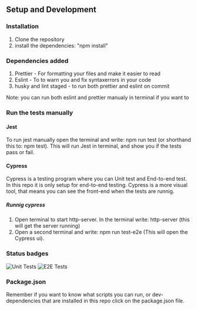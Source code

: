 ## Setup and Development

### Installation

1. Clone the repository 
2. install the dependencies: "npm install"

### Dependencies added

1. Prettier - For formatting your files and make it easier to read
2. Eslint - To to warn you and fix syntaxerrors in your code
3. husky and lint staged - to run both prettier and eslint on commit 

Note: you can run both eslint and prettier manualy in terminal if you want to

### Run the tests manually

#### Jest

To run jest manually open the terminal and write: npm run test (or shorthand this to: npm test).
This will run Jest in terminal, and show you if the tests pass or fail.



#### Cypress

Cypress is a testing program where you can Unit test and End-to-end test. 
In this repo it is only setup for end-to-end testing. 
Cypress is a more visual tool, that means you can see the front-end when the tests are runnig.

##### Runnig cypress

1. Open terminal to start http-server. In the terminal write: http-server (this will get the server running)
2. Open a second terminal and write: npm run test-e2e (This will open the Cypress ui).


### Status badges

![Unit Tests](https://github.com/EM-90/social-media-client/workflows/Unit%20Tests/badge.svg)
![E2E Tests](https://github.com/EM-90/social-media-client/workflows/E2E%20Tests/badge.svg)


### Package.json

Remember if you want to know what scripts you can run, or dev-dependencies that are installed in this repo
click on the package.json file.



